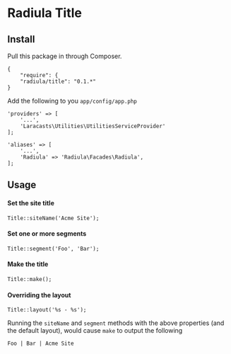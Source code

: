 # Radiula Title

## Install

Pull this package in through Composer.

    {
        "require": {
        "radiula/title": "0.1.*"
    }
    


Add the following to you `app/config/app.php`

    'providers' => [
        '...',
        'Laracasts\Utilities\UtilitiesServiceProvider'
    ];
    
    'aliases' => [
        '...',
        'Radiula' => 'Radiula\Facades\Radiula',
    ];
    

## Usage
#### Set the site title

    Title::siteName('Acme Site');
    
#### Set one or more segments

    Title::segment('Foo', 'Bar');

#### Make the title
    
    Title::make();

#### Overriding the layout
    
    Title::layout('%s - %s');


Running the `siteName` and `segment` methods with the above properties (and the default layout), would cause `make` to output the following
    
    Foo | Bar | Acme Site